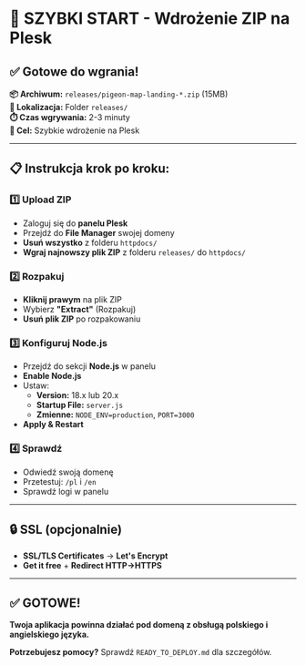 # 🚀 SZYBKI START - Wdrożenie ZIP na Plesk

## ✅ Gotowe do wgrania!

**📦 Archiwum:** `releases/pigeon-map-landing-*.zip` (15MB)  
**📁 Lokalizacja:** Folder `releases/`  
**⏱️ Czas wgrywania:** 2-3 minuty  
**🎯 Cel:** Szybkie wdrożenie na Plesk  

---

## 📋 Instrukcja krok po kroku:

### 1️⃣ **Upload ZIP**
- Zaloguj się do **panelu Plesk**
- Przejdź do **File Manager** swojej domeny
- **Usuń wszystko** z folderu `httpdocs/`
- **Wgraj najnowszy plik ZIP** z folderu `releases/` do `httpdocs/`

### 2️⃣ **Rozpakuj**
- **Kliknij prawym** na plik ZIP
- Wybierz **"Extract"** (Rozpakuj)
- **Usuń plik ZIP** po rozpakowaniu

### 3️⃣ **Konfiguruj Node.js**
- Przejdź do sekcji **Node.js** w panelu
- **Enable Node.js**
- Ustaw:
  - **Version:** 18.x lub 20.x
  - **Startup File:** `server.js`
  - **Zmienne:** `NODE_ENV=production`, `PORT=3000`
- **Apply & Restart**

### 4️⃣ **Sprawdź**
- Odwiedź swoją domenę
- Przetestuj: `/pl` i `/en`
- Sprawdź logi w panelu

---

## 🔒 SSL (opcjonalnie)
- **SSL/TLS Certificates** → **Let's Encrypt**
- **Get it free** + **Redirect HTTP→HTTPS**

---

## ✅ GOTOWE!
**Twoja aplikacja powinna działać pod domeną z obsługą polskiego i angielskiego języka.**

**Potrzebujesz pomocy?** Sprawdź `READY_TO_DEPLOY.md` dla szczegółów.
